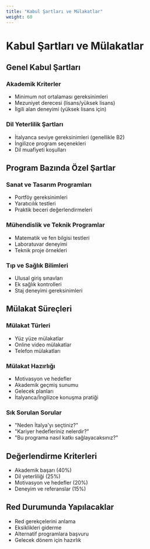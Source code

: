 ```yaml
---
title: "Kabul Şartları ve Mülakatlar"
weight: 60
---
```


# Kabul Şartları ve Mülakatlar

## Genel Kabul Şartları

### Akademik Kriterler
- Minimum not ortalaması gereksinimleri
- Mezuniyet derecesi (lisans/yüksek lisans)
- İlgili alan deneyimi (yüksek lisans için)

### Dil Yeterlilik Şartları
- İtalyanca seviye gereksinimleri (genellikle B2)
- İngilizce program seçenekleri
- Dil muafiyeti koşulları

## Program Bazında Özel Şartlar

### Sanat ve Tasarım Programları
- Portföy gereksinimleri
- Yaratıcılık testleri
- Praktik beceri değerlendirmeleri

### Mühendislik ve Teknik Programlar
- Matematik ve fen bilgisi testleri
- Laboratuvar deneyimi
- Teknik proje örnekleri

### Tıp ve Sağlık Bilimleri
- Ulusal giriş sınavları
- Ek sağlık kontrolleri
- Staj deneyimi gereksinimleri

## Mülakat Süreçleri

### Mülakat Türleri
- Yüz yüze mülakatlar
- Online video mülakatlar
- Telefon mülakatları

### Mülakat Hazırlığı
- Motivasyon ve hedefler
- Akademik geçmiş sunumu
- Gelecek planları
- İtalyanca/İngilizce konuşma pratiği

### Sık Sorulan Sorular
- "Neden İtalya'yı seçtiniz?"
- "Kariyer hedefleriniz nelerdir?"
- "Bu programa nasıl katkı sağlayacaksınız?"

## Değerlendirme Kriterleri
- Akademik başarı (40%)
- Dil yeterliliği (25%)
- Motivasyon ve hedefler (20%)
- Deneyim ve referanslar (15%)

## Red Durumunda Yapılacaklar
- Red gerekçelerini anlama
- Eksiklikleri giderme
- Alternatif programlara başvuru
- Gelecek dönem için hazırlık